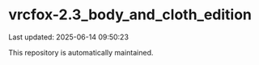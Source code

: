# vrcfox-2.3_body_and_cloth_edition

Last updated: 2025-06-14 09:50:23

This repository is automatically maintained.
